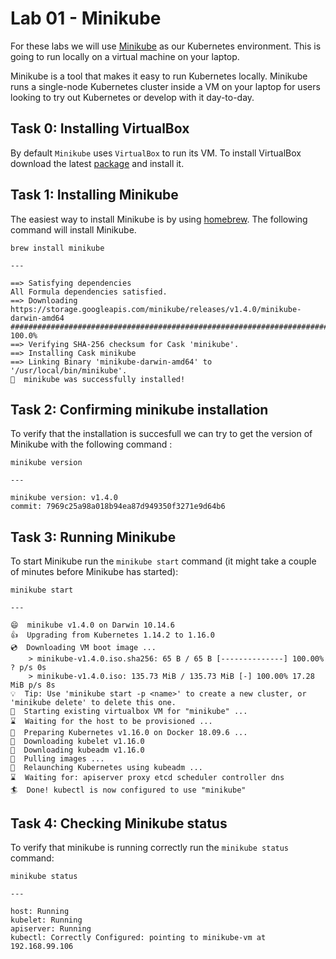 # Lab 01 - Minikube

For these labs we will use [Minikube](https://github.com/kubernetes/minikube) as our Kubernetes environment. This is
going to run locally on a virtual machine on your laptop.

Minikube is a tool that makes it easy to run Kubernetes locally. Minikube runs a 
single-node Kubernetes cluster inside a VM on your laptop for users looking to 
try out Kubernetes or develop with it day-to-day.

## Task 0: Installing VirtualBox

By default `Minikube` uses `VirtualBox` to run its VM.  To install VirtualBox 
download the latest [package](https://download.virtualbox.org/virtualbox/6.0.12/VirtualBox-6.0.12-133076-OSX.dmg) 
and install it.

## Task 1: Installing Minikube

The easiest way to install Minikube is by using [homebrew](https://brew.sh/). The 
following command will install Minikube.

```
brew install minikube

---

==> Satisfying dependencies
All Formula dependencies satisfied.
==> Downloading https://storage.googleapis.com/minikube/releases/v1.4.0/minikube-darwin-amd64
######################################################################## 100.0%
==> Verifying SHA-256 checksum for Cask 'minikube'.
==> Installing Cask minikube
==> Linking Binary 'minikube-darwin-amd64' to '/usr/local/bin/minikube'.
🍺  minikube was successfully installed!
```

## Task 2: Confirming minikube installation

To verify that the installation is succesfull we can try to get the version of
Minikube with the following command :

```
minikube version

---

minikube version: v1.4.0
commit: 7969c25a98a018b94ea87d949350f3271e9d64b6
```

## Task 3: Running Minikube

To start Minikube run the `minikube start` command (it might take a couple of 
minutes before Minikube has started):

```
minikube start

---

😄  minikube v1.4.0 on Darwin 10.14.6
👍  Upgrading from Kubernetes 1.14.2 to 1.16.0
💿  Downloading VM boot image ...
    > minikube-v1.4.0.iso.sha256: 65 B / 65 B [--------------] 100.00% ? p/s 0s
    > minikube-v1.4.0.iso: 135.73 MiB / 135.73 MiB [-] 100.00% 17.28 MiB p/s 8s
💡  Tip: Use 'minikube start -p <name>' to create a new cluster, or 'minikube delete' to delete this one.
🔄  Starting existing virtualbox VM for "minikube" ...
⌛  Waiting for the host to be provisioned ...
🐳  Preparing Kubernetes v1.16.0 on Docker 18.09.6 ...
💾  Downloading kubelet v1.16.0
💾  Downloading kubeadm v1.16.0
🚜  Pulling images ...
🔄  Relaunching Kubernetes using kubeadm ...
⌛  Waiting for: apiserver proxy etcd scheduler controller dns
🏄  Done! kubectl is now configured to use "minikube"
```

## Task 4: Checking Minikube status

To verify that minikube is running correctly run the `minikube status` command:

```
minikube status

---

host: Running
kubelet: Running
apiserver: Running
kubectl: Correctly Configured: pointing to minikube-vm at 192.168.99.106
```
